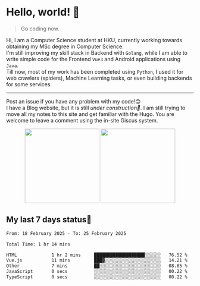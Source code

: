 # Hello, world! 🥰
> Go coding now.
  
Hi, I am a Computer Science student at HKU, currently working towards obtaining my MSc degree in Computer Science.  
I'm still improving my skill stack in Backend with `Golang`, while I am able to write simple code for the Frontend `Vue3` and Android applications using `Java`.  
Till now, most of my work has been completed using `Python`, I used it for web crawlers (spiders), Machine Learning tasks, or even building backends for some services.

-------
Post an issue if you have any problem with my code!😊  
I have a Blog website, but it is still *under construction🚧*. I am still trying to move all my notes to this site and get familiar with the Hugo. You are welcome to leave a comment using the in-site Giscus system.  


<div align="center">
<div><img src="https://github-readme-stats.vercel.app/api?username=Xrondev&count_private=true" height="200px"/> <img src="https://github-readme-stats.vercel.app/api/top-langs/?username=Xrondev" height="200px"/></div>
</div>
<div align="center"></div>  

## My last 7 days status🧐

<!--START_SECTION:waka-->

```txt
From: 18 February 2025 - To: 25 February 2025

Total Time: 1 hr 14 mins

HTML             1 hr 2 mins     ███████████████████░░░░░░   76.52 %
Vue.js           11 mins         ███▓░░░░░░░░░░░░░░░░░░░░░   14.21 %
Other            7 mins          ██░░░░░░░░░░░░░░░░░░░░░░░   08.65 %
JavaScript       0 secs          ░░░░░░░░░░░░░░░░░░░░░░░░░   00.22 %
TypeScript       0 secs          ░░░░░░░░░░░░░░░░░░░░░░░░░   00.22 %
```

<!--END_SECTION:waka-->
